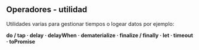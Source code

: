 ## Operadores - utilidad

Utilidades varias para gestionar tiempos o logear datos por ejemplo:

**do / tap · delay · delayWhen · dematerialize · finalize / finally · let · timeout · toPromise**